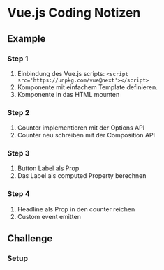 # Vue.js Coding Notizen

## Example

### Step 1

1. Einbindung des Vue.js scripts: `<script src='https://unpkg.com/vue@next'></script>`
2. Komponente mit einfachem Template definieren.
3. Komponente in das HTML mounten

### Step 2

1. Counter implementieren mit der Options API
2. Counter neu schreiben mit der Composition API

### Step 3

1. Button Label als Prop
2. Das Label als computed Property berechnen

### Step 4

1. Headline als Prop in den counter reichen
2. Custom event emitten

## Challenge

### Setup
